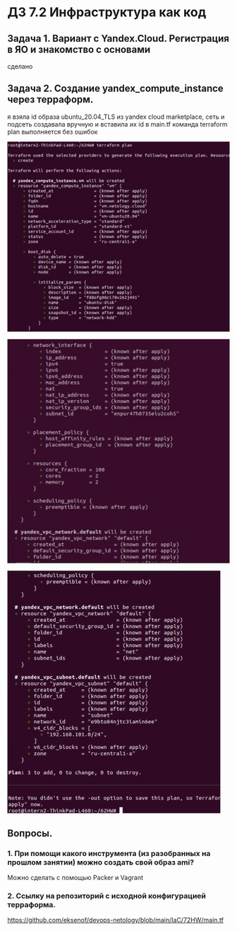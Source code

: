 # ДЗ 7.2 Инфраструктура как код

## Задача 1. Вариант с Yandex.Cloud. Регистрация в ЯО и знакомство с основами

сделано

## Задача 2. Создание yandex_compute_instance через терраформ.

я взяла id образа ubuntu_20.04_TLS из yandex cloud marketplace, сеть и подсеть создавала вручную и вставила их id в main.tf
команда terraform plan выполняется без ошибок

![](1.JPG)

![](2.JPG)

![](3.JPG)

## Вопросы.

### 1. При помощи какого инструмента (из разобранных на прошлом занятии) можно создать свой образ ami?

Можно сделать с помощью Packer и Vagrant

### 2. Ссылку на репозиторий с исходной конфигурацией терраформа.

https://github.com/eksenof/devops-netology/blob/main/IaC/72HW/main.tf